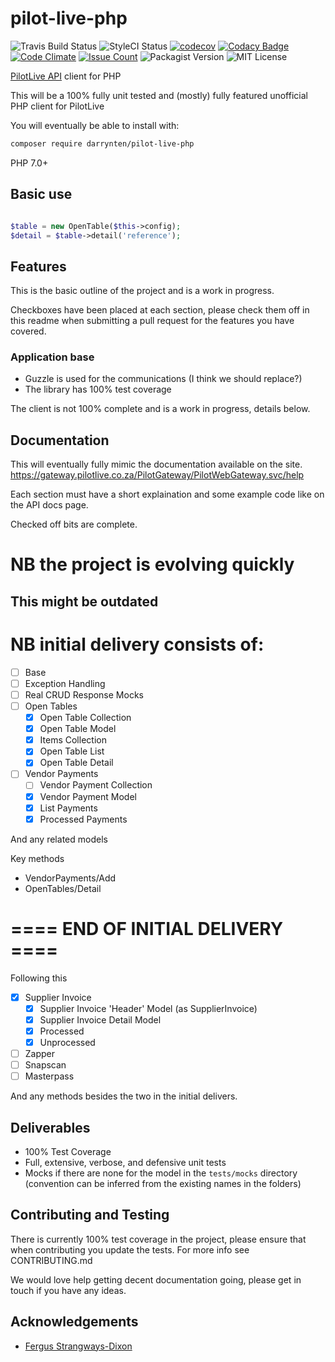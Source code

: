 # pilot-live-php

![Travis Build Status](https://travis-ci.org/darrynten/pilot-live-php.svg?branch=dev)
![StyleCI Status](https://styleci.io/repos/99255430/shield?branch=dev)
[![codecov](https://codecov.io/gh/darrynten/pilot-live-php/branch/dev/graph/badge.svg)](https://codecov.io/gh/darrynten/pilot-live-php)
[![Codacy Badge](https://api.codacy.com/project/badge/Grade/ce0fe741c45d4c40b66db03abe720454)](https://www.codacy.com/app/darrynten/pilot-live-php?utm_source=github.com&amp;utm_medium=referral&amp;utm_content=darrynten/pilot-live-php&amp;utm_campaign=Badge_Grade)
[![Code Climate](https://codeclimate.com/github/darrynten/pilot-live-php/badges/gpa.svg)](https://codeclimate.com/github/darrynten/pilot-live-php)
[![Issue Count](https://codeclimate.com/github/darrynten/pilot-live-php/badges/issue_count.svg)](https://codeclimate.com/github/darrynten/pilot-live-php)
![Packagist Version](https://img.shields.io/packagist/v/darrynten/pilot-live-php.svg)
![MIT License](https://img.shields.io/github/license/darrynten/pilot-live-php.svg)

[PilotLive API](https://gateway.pilotlive.co.za/PilotGateway/PilotWebGateway.svc/help) client for PHP

This will be a 100% fully unit tested and (mostly) fully featured unofficial PHP
client for PilotLive

You will eventually be able to install with:

```bash
composer require darrynten/pilot-live-php
```

PHP 7.0+

## Basic use

```php

$table = new OpenTable($this->config);
$detail = $table->detail('reference');

```

## Features

This is the basic outline of the project and is a work in progress.

Checkboxes have been placed at each section, please check them off
in this readme when submitting a pull request for the features you
have covered.

### Application base

* Guzzle is used for the communications (I think we should replace?)
* The library has 100% test coverage

The client is not 100% complete and is a work in progress, details below.

## Documentation

This will eventually fully mimic the documentation available on the site.
https://gateway.pilotlive.co.za/PilotGateway/PilotWebGateway.svc/help

Each section must have a short explaination and some example code like on
the API docs page.

Checked off bits are complete.

# NB the project is evolving quickly

## This might be outdated

# NB initial delivery consists of:

- [ ] Base
- [ ] Exception Handling
- [ ] Real CRUD Response Mocks
- [ ] Open Tables
  - [x] Open Table Collection
  - [x] Open Table Model
  - [x] Items Collection
  - [x] Open Table List
  - [x] Open Table Detail
- [ ] Vendor Payments
  - [ ] Vendor Payment Collection
  - [x] Vendor Payment Model
  - [x] List Payments
  - [x] Processed Payments

And any related models

Key methods

* VendorPayments/Add
* OpenTables/Detail

# ==== END OF INITIAL DELIVERY ====

Following this

- [x] Supplier Invoice
  - [x] Supplier Invoice 'Header' Model (as SupplierInvoice)
  - [x] Supplier Invoice Detail Model
  - [x] Processed
  - [x] Unprocessed
- [ ] Zapper
- [ ] Snapscan
- [ ] Masterpass

And any methods besides the two in the initial delivers.

## Deliverables

* 100% Test Coverage
* Full, extensive, verbose, and defensive unit tests
* Mocks if there are none for the model in the `tests/mocks` directory (convention
can be inferred from the existing names in the folders)

## Contributing and Testing

There is currently 100% test coverage in the project, please ensure that
when contributing you update the tests. For more info see CONTRIBUTING.md

We would love help getting decent documentation going, please get in touch
if you have any ideas.

## Acknowledgements

* [Fergus Strangways-Dixon](https://github.com/fergusdixon)
